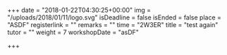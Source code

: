 +++
date = "2018-01-22T04:30:25+00:00"
img = "/uploads/2018/01/11/logo.svg"
isDeadline = false
isEnded = false
place = "ASDF"
registerlink = ""
remarks = ""
time = "2W3ER"
title = "test again"
tutor = ""
weight = 7
workshopDate = "asDF"

+++
